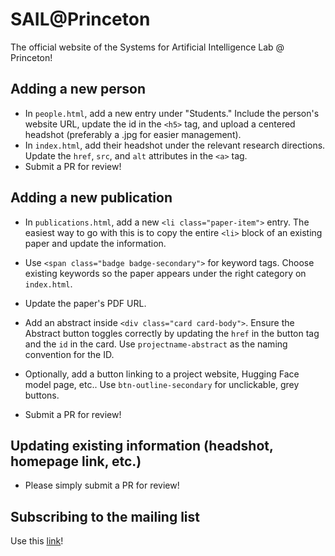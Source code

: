 # SAIL@Princeton

The official website of the Systems for Artificial Intelligence Lab @ Princeton!

## Adding a new person

- In `people.html`, add a new entry under "Students." Include the person's website URL, update the id in the `<h5>` tag, and upload a centered headshot (preferably a .jpg for easier management).
- In `index.html`, add their headshot under the relevant research directions. Update the `href`, `src`, and `alt` attributes in the `<a>` tag.
- Submit a PR for review!

## Adding a new publication

- In `publications.html`, add a new `<li class="paper-item">` entry. The easiest way to go with this is to copy the entire `<li>` block of an existing paper and update the information.
- Use `<span class="badge badge-secondary">` for keyword tags. Choose existing keywords so the paper appears under the right category on `index.html`.
- Update the paper's PDF URL.
- Add an abstract inside `<div class="card card-body">`. Ensure the Abstract button toggles correctly by updating the `href` in the button tag and the `id` in the card. Use `projectname-abstract` as the naming convention for the ID.
- Optionally, add a button linking to a project website, Hugging Face model page, etc.. Use `btn-outline-secondary` for unclickable, grey buttons.

- Submit a PR for review!

## Updating existing information (headshot, homepage link, etc.)

- Please simply submit a PR for review!

## Subscribing to the mailing list

Use this [link](https://lists.cs.princeton.edu/mailman3/lists/sail@lists.cs.princeton.edu/)!
